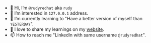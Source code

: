- 👋 Hi, I’m `@rudyredhat` aka `rudy`
- 👀 I’m interested in `127.0.0.1` address.
- 🌱 I’m currently learning to "Have a better version of myself than `YESTERDAY`".
- 💞️ I love to share my learnings on my [website](https://techprephub.wordpress.com/).
- 📫 How to reach me "LinkedIn with same username `@rudyredhat`".

<!---
rudyredhat/rudyredhat is a ✨ special ✨ repository because its `README.md` (this file) appears on your GitHub profile.
You can click the Preview link to take a look at your changes.
--->

